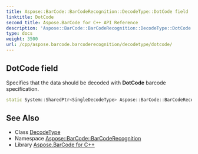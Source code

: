 ```yaml
---
title: Aspose::BarCode::BarCodeRecognition::DecodeType::DotCode field
linktitle: DotCode
second_title: Aspose.BarCode for C++ API Reference
description: 'Aspose::BarCode::BarCodeRecognition::DecodeType::DotCode field. Specifies that the data should be decoded with DotCode barcode specification in C++.'
type: docs
weight: 3500
url: /cpp/aspose.barcode.barcoderecognition/decodetype/dotcode/
---
```

## DotCode field


Specifies that the data should be decoded with **DotCode** barcode specification.

```cpp
static System::SharedPtr<SingleDecodeType> Aspose::BarCode::BarCodeRecognition::DecodeType::DotCode
```




## See Also

* Class [DecodeType](../)
* Namespace [Aspose::BarCode::BarCodeRecognition](../../)
* Library [Aspose.BarCode for C++](../../../)
